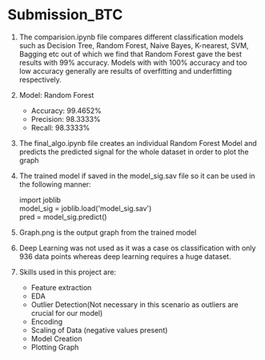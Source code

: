 # Submission_BTC
1) The comparision.ipynb file compares different classification models such as Decision Tree, Random Forest, Naive Bayes, K-nearest, SVM, Bagging etc out of which we find that Random Forest gave the best results with 99% accuracy. Models with with 100% accuracy and too low accuracy generally are results of overfitting and underfitting respectively.
2) Model: Random Forest
   - Accuracy: 99.4652%
   - Precision: 98.3333%
   - Recall: 98.3333%
4) The final_algo.ipynb file creates an individual Random Forest Model and predicts the predicted signal for the whole dataset in order to plot the graph
5) The trained model if saved in the model_sig.sav file so it can be used in the following manner:
   
   import joblib<br>
   model_sig = joblib.load('model_sig.sav')<br>
   pred = model_sig.predict()
   
6) Graph.png is the output graph from the trained model
7) Deep Learning was not used as it was a case os classification with only 936 data points whereas deep learning requires a huge dataset.
8) Skills used in this project are:
   - Feature extraction
   - EDA
   - Outlier Detection(Not necessary in this scenario as outliers are crucial for our model)
   - Encoding
   - Scaling of Data (negative values present)
   - Model Creation
   - Plotting Graph
